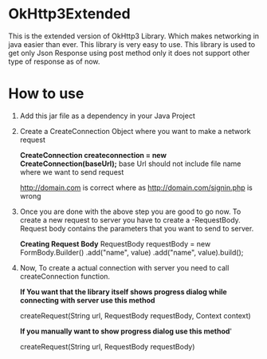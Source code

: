 # OkHttp3Extended

This is the extended version of OkHttp3 Library. Which makes networking in java easier than ever. This library is very easy to use. This library is used to get only Json Response using post method only it does not support other type of response as of now.

# How to use
1. Add this jar file as a dependency in your Java Project
2. Create a CreateConnection Object where you want to make a network request

   **CreateConnection createconnection = new CreateConnection(baseUrl);**
   base Url should not include file name where we want to send request
   
   http://domain.com is correct where as http://domain.com/signin.php is wrong
   
3. Once you are done with the above step you are good to go now. To create a new request to server you have to create a -RequestBody. Request body contains the parameters that you want to send to server.

   **Creating Request Body**
   RequestBody requestBody = new FormBody.Builder()
                .add("name", value)
                .add("name", value).build();
               
4. Now, To create a actual connection with server you need to call createConnection function.

   **If You want that the library itself shows progress dialog while connecting with server use this method**
     
     createRequest(String url, RequestBody requestBody, Context context)

   **If you manually want to show progress dialog use this method**'
     
     createRequest(String url, RequestBody requestBody)
